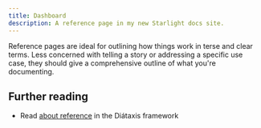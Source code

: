 ```yaml
---
title: Dashboard
description: A reference page in my new Starlight docs site.
---
```


Reference pages are ideal for outlining how things work in terse and clear terms.
Less concerned with telling a story or addressing a specific use case, they should give a comprehensive outline of what you're documenting.

## Further reading

- Read [about reference](https://diataxis.fr/reference/) in the Diátaxis framework